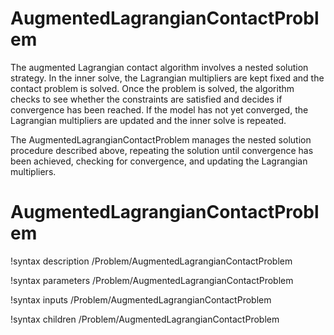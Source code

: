 # AugmentedLagrangianContactProblem

The augmented Lagrangian contact algorithm involves a nested solution strategy. In the inner solve, the Lagrangian multipliers are kept fixed and the contact problem is solved. Once the problem is solved, the algorithm checks to see whether the constraints are satisfied and decides if convergence has been reached. If the model has not yet converged, the Lagrangian multipliers are updated and the inner solve is repeated.

The AugmentedLagrangianContactProblem manages the nested solution procedure described above, repeating the solution until convergence has been achieved, checking for convergence, and updating the Lagrangian multipliers.

# AugmentedLagrangianContactProblem
!syntax description /Problem/AugmentedLagrangianContactProblem

!syntax parameters /Problem/AugmentedLagrangianContactProblem

!syntax inputs /Problem/AugmentedLagrangianContactProblem

!syntax children /Problem/AugmentedLagrangianContactProblem
